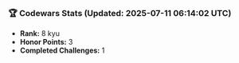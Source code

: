 ### 🏆 Codewars Stats (Updated: 2025-07-11 06:14:02 UTC)

- **Rank:** 8 kyu
- **Honor Points:** 3
- **Completed Challenges:** 1
